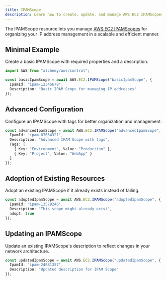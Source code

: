 ```yaml
---
title: IPAMScope
description: Learn how to create, update, and manage AWS EC2 IPAMScopes using Alchemy Cloud Control.
---
```



The IPAMScope resource lets you manage [AWS EC2 IPAMScopes](https://docs.aws.amazon.com/ec2/latest/userguide/) for organizing your IP address management in a scalable and efficient manner.

## Minimal Example

Create a basic IPAMScope with required properties and a description.

```ts
import AWS from "alchemy/aws/control";

const basicIpamScope = await AWS.EC2.IPAMScope("basicIpamScope", {
  IpamId: "ipam-12345678",
  Description: "Basic IPAM Scope for managing IP addresses"
});
```

## Advanced Configuration

Configure an IPAMScope with tags for better organization and management.

```ts
const advancedIpamScope = await AWS.EC2.IPAMScope("advancedIpamScope", {
  IpamId: "ipam-87654321",
  Description: "Advanced IPAM Scope with tags",
  Tags: [
    { Key: "Environment", Value: "Production" },
    { Key: "Project", Value: "WebApp" }
  ]
});
```

## Adoption of Existing Resources

Adopt an existing IPAMScope if it already exists instead of failing.

```ts
const adoptedIpamScope = await AWS.EC2.IPAMScope("adoptedIpamScope", {
  IpamId: "ipam-13579246",
  Description: "This scope might already exist",
  adopt: true
});
```

## Updating an IPAMScope

Update an existing IPAMScope's description to reflect changes in your network architecture.

```ts
const updatedIpamScope = await AWS.EC2.IPAMScope("updatedIpamScope", {
  IpamId: "ipam-24681357",
  Description: "Updated description for IPAM Scope"
});
```
